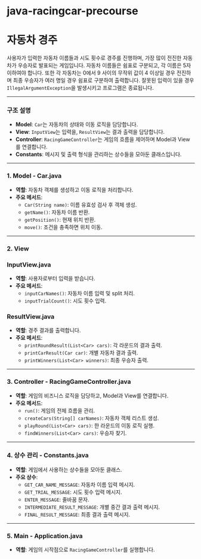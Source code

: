 # java-racingcar-precourse

# 자동차 경주

사용자가 입력한 자동차 이름들과 시도 횟수로 경주를 진행하며, 가장 많이 전진한 자동차가 우승자로 발표되는 게임입니다. 
자동차 이름들은 쉼표로 구분되고, 각 이름은 5자 이하여야 합니다. 또한 각 자동차는 0에서 9 사이의 무작위 값이 4 이상일 경우 전진하며 
최종 우승자가 여러 명일 경우 쉼표로 구분하여 출력합니다. 잘못된 입력이 있을 경우 `IllegalArgumentException`을 발생시키고 
프로그램은 종료됩니다.

---
### **구조 설명**

- **Model**: `Car`는 자동차의 상태와 이동 로직을 담당합니다.
- **View**: `InputView`는 입력을, `ResultView`는 결과 출력을 담당합니다.
- **Controller**: `RacingGameController`는 게임의 흐름을 제어하며 Model과 View를 연결합니다.
- **Constants**: 메시지 및 출력 형식을 관리하는 상수들을 모아둔 클래스입니다.

---


### **1. Model - Car.java**

- **역할**: 자동차 객체를 생성하고 이동 로직을 처리합니다.
- **주요 메서드**:
    - `Car(String name)`: 이름 유효성 검사 후 객체 생성.
    - `getName()`: 자동차 이름 반환.
    - `getPosition()`: 현재 위치 반환.
    - `move()`: 조건을 충족하면 위치 이동.
---
### **2. View**

### **InputView.java**

- **역할**: 사용자로부터 입력을 받습니다.
- **주요 메서드**:
    - `inputCarNames()`: 자동차 이름 입력 및 split 처리.
    - `inputTrialCount()`: 시도 횟수 입력.

### **ResultView.java**

- **역할**: 경주 결과를 출력합니다.
- **주요 메서드**:
    - `printRoundResult(List<Car> cars)`: 각 라운드의 결과 출력.
    - `printCarResult(Car car)`: 개별 자동차 결과 출력.
    - `printWinners(List<Car> winners)`: 최종 우승자 출력.

---
### **3. Controller - RacingGameController.java**

- **역할**: 게임의 비즈니스 로직을 담당하고, Model과 View를 연결합니다.
- **주요 메서드**:
    - `run()`: 게임의 전체 흐름을 관리.
    - `createCars(String[] carNames)`: 자동차 객체 리스트 생성.
    - `playRound(List<Car> cars)`: 한 라운드의 이동 로직 실행.
    - `findWinners(List<Car> cars)`: 우승자 찾기.
  
---
### **4. 상수 관리 - Constants.java**

- **역할**: 게임에서 사용하는 상수들을 모아둔 클래스.
- **주요 상수**:
    - `GET_CAR_NAME_MESSAGE`: 자동차 이름 입력 메시지.
    - `GET_TRIAL_MESSAGE`: 시도 횟수 입력 메시지.
    - `ENTER_MESSAGE`: 줄바꿈 문자.
    - `INTERMEDIATE_RESULT_MESSAGE`: 개별 중간 결과 출력 메시지.
    - `FINAL_RESULT_MESSAGE`: 최종 결과 출력 메시지.
---
### **5. Main - Application.java**

- **역할**: 게임의 시작점으로 `RacingGameController`를 실행합니다.

